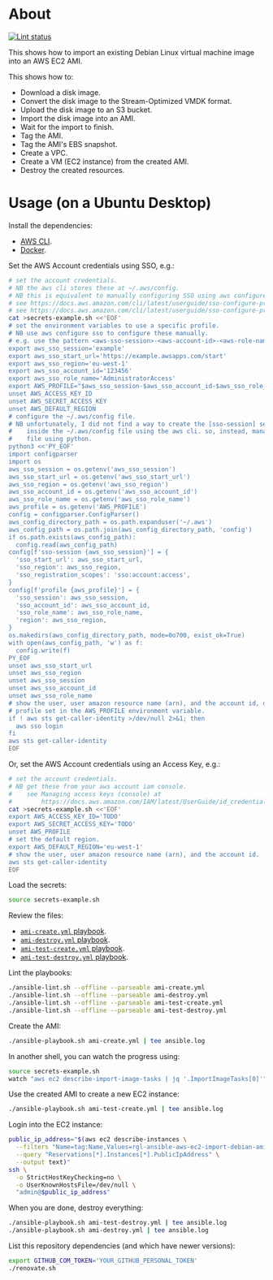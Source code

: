 # About

[![Lint status](https://github.com/rgl/ansible-aws-ec2-import-debian-ami/actions/workflows/lint.yml/badge.svg)](https://github.com/rgl/ansible-aws-ec2-import-debian-ami/actions/workflows/lint.yml)

This shows how to import an existing Debian Linux virtual machine image into an AWS EC2 AMI.

This shows how to:

* Download a disk image.
* Convert the disk image to the Stream-Optimized VMDK format.
* Upload the disk image to an S3 bucket.
* Import the disk image into an AMI.
* Wait for the import to finish.
* Tag the AMI.
* Tag the AMI's EBS snapshot.
* Create a VPC.
* Create a VM (EC2 instance) from the created AMI.
* Destroy the created resources.

# Usage (on a Ubuntu Desktop)

Install the dependencies:

* [AWS CLI](https://docs.aws.amazon.com/cli/latest/userguide/getting-started-install.html).
* [Docker](https://docs.docker.com/engine/install/).

Set the AWS Account credentials using SSO, e.g.:

```bash
# set the account credentials.
# NB the aws cli stores these at ~/.aws/config.
# NB this is equivalent to manually configuring SSO using aws configure sso.
# see https://docs.aws.amazon.com/cli/latest/userguide/sso-configure-profile-token.html#sso-configure-profile-token-manual
# see https://docs.aws.amazon.com/cli/latest/userguide/sso-configure-profile-token.html#sso-configure-profile-token-auto-sso
cat >secrets-example.sh <<'EOF'
# set the environment variables to use a specific profile.
# NB use aws configure sso to configure these manually.
# e.g. use the pattern <aws-sso-session>-<aws-account-id>-<aws-role-name>
export aws_sso_session='example'
export aws_sso_start_url='https://example.awsapps.com/start'
export aws_sso_region='eu-west-1'
export aws_sso_account_id='123456'
export aws_sso_role_name='AdministratorAccess'
export AWS_PROFILE="$aws_sso_session-$aws_sso_account_id-$aws_sso_role_name"
unset AWS_ACCESS_KEY_ID
unset AWS_SECRET_ACCESS_KEY
unset AWS_DEFAULT_REGION
# configure the ~/.aws/config file.
# NB unfortunately, I did not find a way to create the [sso-session] section
#    inside the ~/.aws/config file using the aws cli. so, instead, manage that
#    file using python.
python3 <<'PY_EOF'
import configparser
import os
aws_sso_session = os.getenv('aws_sso_session')
aws_sso_start_url = os.getenv('aws_sso_start_url')
aws_sso_region = os.getenv('aws_sso_region')
aws_sso_account_id = os.getenv('aws_sso_account_id')
aws_sso_role_name = os.getenv('aws_sso_role_name')
aws_profile = os.getenv('AWS_PROFILE')
config = configparser.ConfigParser()
aws_config_directory_path = os.path.expanduser('~/.aws')
aws_config_path = os.path.join(aws_config_directory_path, 'config')
if os.path.exists(aws_config_path):
  config.read(aws_config_path)
config[f'sso-session {aws_sso_session}'] = {
  'sso_start_url': aws_sso_start_url,
  'sso_region': aws_sso_region,
  'sso_registration_scopes': 'sso:account:access',
}
config[f'profile {aws_profile}'] = {
  'sso_session': aws_sso_session,
  'sso_account_id': aws_sso_account_id,
  'sso_role_name': aws_sso_role_name,
  'region': aws_sso_region,
}
os.makedirs(aws_config_directory_path, mode=0o700, exist_ok=True)
with open(aws_config_path, 'w') as f:
  config.write(f)
PY_EOF
unset aws_sso_start_url
unset aws_sso_region
unset aws_sso_session
unset aws_sso_account_id
unset aws_sso_role_name
# show the user, user amazon resource name (arn), and the account id, of the
# profile set in the AWS_PROFILE environment variable.
if ! aws sts get-caller-identity >/dev/null 2>&1; then
  aws sso login
fi
aws sts get-caller-identity
EOF
```

Or, set the AWS Account credentials using an Access Key, e.g.:

```bash
# set the account credentials.
# NB get these from your aws account iam console.
#    see Managing access keys (console) at
#        https://docs.aws.amazon.com/IAM/latest/UserGuide/id_credentials_access-keys.html#Using_CreateAccessKey
cat >secrets-example.sh <<'EOF'
export AWS_ACCESS_KEY_ID='TODO'
export AWS_SECRET_ACCESS_KEY='TODO'
unset AWS_PROFILE
# set the default region.
export AWS_DEFAULT_REGION='eu-west-1'
# show the user, user amazon resource name (arn), and the account id.
aws sts get-caller-identity
EOF
```

Load the secrets:

```bash
source secrets-example.sh
```

Review the files:

* [`ami-create.yml` playbook](ami-create.yml).
* [`ami-destroy.yml` playbook](ami-destroy.yml).
* [`ami-test-create.yml` playbook](ami-test-create.yml).
* [`ami-test-destroy.yml` playbook](ami-test-destroy.yml).

Lint the playbooks:

```bash
./ansible-lint.sh --offline --parseable ami-create.yml
./ansible-lint.sh --offline --parseable ami-destroy.yml
./ansible-lint.sh --offline --parseable ami-test-create.yml
./ansible-lint.sh --offline --parseable ami-test-destroy.yml
```

Create the AMI:

```bash
./ansible-playbook.sh ami-create.yml | tee ansible.log
```

In another shell, you can watch the progress using:

```bash
source secrets-example.sh
watch "aws ec2 describe-import-image-tasks | jq '.ImportImageTasks[0]'"
```

Use the created AMI to create a new EC2 instance:

```bash
./ansible-playbook.sh ami-test-create.yml | tee ansible.log
```

Login into the EC2 instance:

```bash
public_ip_address="$(aws ec2 describe-instances \
  --filters "Name=tag:Name,Values=rgl-ansible-aws-ec2-import-debian-ami" \
  --query "Reservations[*].Instances[*].PublicIpAddress" \
  --output text)"
ssh \
  -o StrictHostKeyChecking=no \
  -o UserKnownHostsFile=/dev/null \
  "admin@$public_ip_address"
```

When you are done, destroy everything:

```bash
./ansible-playbook.sh ami-test-destroy.yml | tee ansible.log
./ansible-playbook.sh ami-destroy.yml | tee ansible.log
```

List this repository dependencies (and which have newer versions):

```bash
export GITHUB_COM_TOKEN='YOUR_GITHUB_PERSONAL_TOKEN'
./renovate.sh
```
